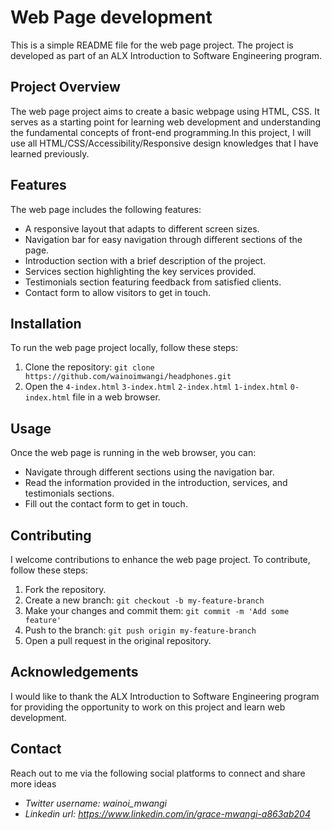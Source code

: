# Web Page development

This is a simple README file for the web page project. The project is developed as part of an ALX Introduction to Software Engineering program.

## Project Overview

The web page project aims to create a basic webpage using HTML, CSS. It serves as a starting point for learning web development and understanding the fundamental concepts of front-end programming.In this project, I will use all HTML/CSS/Accessibility/Responsive design knowledges that I have learned previously.

## Features

The web page includes the following features:

- A responsive layout that adapts to different screen sizes.
- Navigation bar for easy navigation through different sections of the page.
- Introduction section with a brief description of the project.
- Services section highlighting the key services provided.
- Testimonials section featuring feedback from satisfied clients.
- Contact form to allow visitors to get in touch.

## Installation

To run the web page project locally, follow these steps:

1. Clone the repository: `git clone https://github.com/wainoimwangi/headphones.git`
2. Open the `4-index.html` `3-index.html` `2-index.html` `1-index.html` `0-index.html` file in a web browser.

## Usage

Once the web page is running in the web browser, you can:

- Navigate through different sections using the navigation bar.
- Read the information provided in the introduction, services, and testimonials sections.
- Fill out the contact form to get in touch.

## Contributing

I welcome contributions to enhance the web page project. To contribute, follow these steps:

1. Fork the repository.
2. Create a new branch: `git checkout -b my-feature-branch`
3. Make your changes and commit them: `git commit -m 'Add some feature'`
4. Push to the branch: `git push origin my-feature-branch`
5. Open a pull request in the original repository.


## Acknowledgements

I would like to thank the ALX Introduction to Software Engineering program for providing the opportunity to work on this project and learn web development.

## Contact

Reach out to me via the following social platforms to connect and share more ideas
- *Twitter username: wainoi_mwangi*
- *Linkedin url: https://www.linkedin.com/in/grace-mwangi-a863ab204*
